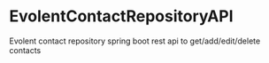 # EvolentContactRepositoryAPI
Evolent contact repository spring boot rest api to get/add/edit/delete contacts
